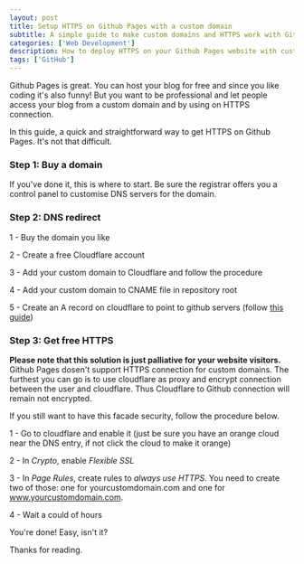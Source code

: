 ```yaml
---
layout: post
title: Setup HTTPS on Github Pages with a custom domain
subtitle: A simple guide to make custom domains and HTTPS work with Github Pages
categories: ['Web Development']
description: How to deploy HTTPS on your Github Pages website with custom domain. And all for free.
tags: ['GitHub']
---
```


Github Pages is great. You can host your blog for free and since you like coding it's also funny!
But you want to be professional and let people access your blog from a custom domain and by using on HTTPS connection.

In this guide, a quick and straightforward way to get HTTPS on Github Pages. It's not that difficult.

### Step 1: Buy a domain 

If you've done it, this is where to start. Be sure the registrar offers you a control panel to customise DNS servers for the domain.

### Step 2: DNS redirect

1 - Buy the domain you like

2 - Create a free Cloudflare account

3 - Add your custom domain to Cloudflare and follow the procedure

4 - Add your custom domain to CNAME file in repository root

5 - Create an A record on cloudflare to point to github servers (follow [this guide](https://help.github.com/articles/tips-for-configuring-an-a-record-with-your-dns-provider/))


### Step 3: Get free HTTPS

**Please note that this solution is just palliative for your website visitors.** Github Pages dosen't support HTTPS connection for custom domains. The furthest you can go is to use cloudflare as proxy and encrypt connection between the user and cloudflare. Thus Cloudflare to Github connection will remain not encrypted.

If you still want to have this facade security, follow the procedure below.

1 - Go to cloudflare and enable it (just be sure you have an orange cloud near the DNS entry, if not click the cloud to make it orange)

2 - In *Crypto*, enable *Flexible SSL*

3 - In *Page Rules*, create rules to *always use HTTPS*. You need to create two of those: one for yourcustomdomain.com and one for www.yourcustomdomain.com.

4 - Wait a could of hours

You're done! Easy, isn't it?

Thanks for reading.
